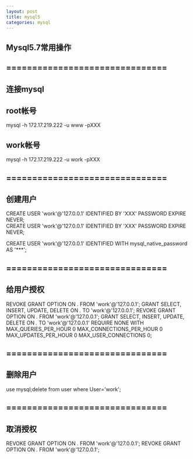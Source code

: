 ```yaml
---
layout: post
title: mysql5
categories: mysql
---
```


## Mysql5.7常用操作

## ===============================
## 连接mysql

## root帐号
mysql -h 172.17.219.222 -u www -pXXX

## work帐号
mysql -h 172.17.219.222 -u work -pXXX

## ===============================
## 创建用户

CREATE USER 'work'@'127.0.0.1' IDENTIFIED BY 'XXX' PASSWORD EXPIRE NEVER;     
CREATE USER 'work'@'127.0.0.1' IDENTIFIED BY 'XXX' PASSWORD EXPIRE NEVER;

CREATE USER 'work'@'127.0.0.1' IDENTIFIED WITH mysql_native_password AS '***';

## ===============================
## 给用户授权

REVOKE GRANT OPTION ON *.* FROM 'work'@'127.0.0.1'; GRANT SELECT, INSERT, UPDATE, DELETE ON *.* TO 'work'@'127.0.0.1';
REVOKE GRANT OPTION ON *.* FROM 'work'@'127.0.0.1'; GRANT SELECT, INSERT, UPDATE, DELETE ON *.* TO 'work'@'127.0.0.1' REQUIRE NONE WITH MAX_QUERIES_PER_HOUR 0 MAX_CONNECTIONS_PER_HOUR 0 MAX_UPDATES_PER_HOUR 0 MAX_USER_CONNECTIONS 0;

## ===============================
## 删除用户
use mysql;delete from user where User='work';

## ===============================
## 取消授权

REVOKE GRANT OPTION ON *.* FROM 'work'@'127.0.0.1';
REVOKE GRANT OPTION ON *.* FROM 'work'@'127.0.0.1';


